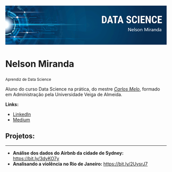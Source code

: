 <p align="center">
  <img src="banner.png" >
</p>

# Nelson Miranda
<sub>Aprendiz de Data Science</sub>

Aluno do curso Data Science na prática, do mestre [*Carlos Melo*](http://sigmoidal.ai), formado em Administração pela Universidade Veiga de Almeida.


**Links:**
* [LinkedIn](https://www.linkedin.com/in/nelsontmiranda)
* [Medium](https://medium.com/@tnelsonmiranda)

## Projetos:

---
* **Análise dos dados do Airbnb da cidade de Sydney:** https://bit.ly/3dyKO7y
* **Analisando a violência no Rio de Janeiro:** https://bit.ly/2UvsrJ7


